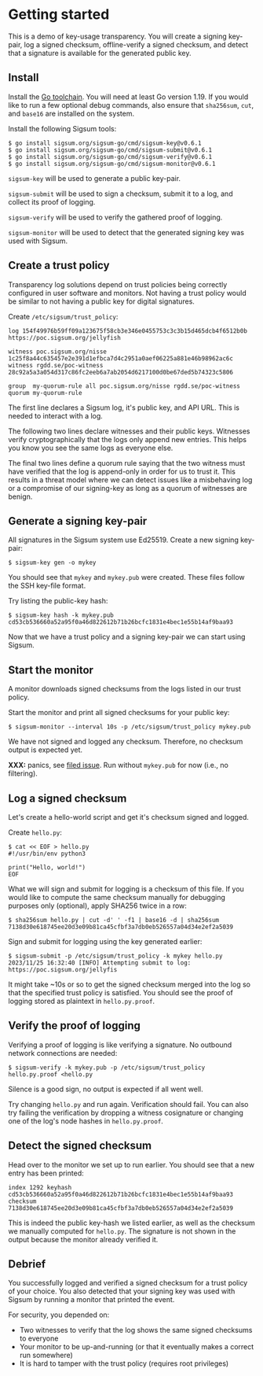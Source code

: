 # Getting started

This is a demo of key-usage transparency.  You will create a signing key-pair,
log a signed checksum, offline-verify a signed checksum, and detect that a
signature is available for the generated public key.

## Install

Install the [Go toolchain][].  You will need at least Go version 1.19.  If you
would like to run a few optional debug commands, also ensure that `sha256sum`,
`cut`, and `base16` are installed on the system.

Install the following Sigsum tools:

    $ go install sigsum.org/sigsum-go/cmd/sigsum-key@v0.6.1
    $ go install sigsum.org/sigsum-go/cmd/sigsum-submit@v0.6.1
    $ go install sigsum.org/sigsum-go/cmd/sigsum-verify@v0.6.1
    $ go install sigsum.org/sigsum-go/cmd/sigsum-monitor@v0.6.1

`sigsum-key` will be used to generate a public key-pair.

`sigsum-submit` will be used to sign a checksum, submit it to a log, and collect
its proof of logging.

`sigsum-verify` will be used to verify the gathered proof of logging.

`sigsum-monitor` will be used to detect that the generated signing key was used
with Sigsum.

[Go toolchain]: https://go.dev/doc/install

## Create a trust policy

Transparency log solutions depend on trust policies being correctly configured
in user software and monitors.  Not having a trust policy would be similar to
not having a public key for digital signatures.

Create `/etc/sigsum/trust_policy`:

    log 154f49976b59ff09a123675f58cb3e346e0455753c3c3b15d465dcb4f6512b0b https://poc.sigsum.org/jellyfish

    witness poc.sigsum.org/nisse 1c25f8a44c635457e2e391d1efbca7d4c2951a0aef06225a881e46b98962ac6c
    witness rgdd.se/poc-witness  28c92a5a3a054d317c86fc2eeb6a7ab2054d6217100d0be67ded5b74323c5806

    group  my-quorum-rule all poc.sigsum.org/nisse rgdd.se/poc-witness
    quorum my-quorum-rule

The first line declares a Sigsum log, it's public key, and API URL.  This is
needed to interact with a log.

The following two lines declare witnesses and their public keys.  Witnesses
verify cryptographically that the logs only append new entries.  This helps you
know you see the same logs as everyone else.

The final two lines define a quorum rule saying that the two witness must have
verified that the log is append-only in order for us to trust it.  This results
in a threat model where we can detect issues like a misbehaving log or a
compromise of our signing-key as long as a quorum of witnesses are benign.

## Generate a signing key-pair

All signatures in the Sigsum system use Ed25519.  Create a new signing key-pair:

    $ sigsum-key gen -o mykey

You should see that `mykey` and `mykey.pub` were created.  These files follow
the SSH key-file format.

Try listing the public-key hash:

    $ sigsum-key hash -k mykey.pub
    cd53cb536660a52a95f0a46d822612b71b26bcfc1831e4bec1e55b14af9baa93

Now that we have a trust policy and a signing key-pair we can start using
Sigsum.

## Start the monitor

A monitor downloads signed checksums from the logs listed in our trust policy.

Start the monitor and print all signed checksums for your public key:

    $ sigsum-monitor --interval 10s -p /etc/sigsum/trust_policy mykey.pub

We have not signed and logged any checksum.  Therefore, no checksum output is
expected yet.

**XXX:** panics, see [filed
issue](https://git.glasklar.is/sigsum/core/sigsum-go/-/issues/64).  Run without
`mykey.pub` for now (i.e., no filtering).

## Log a signed checksum

Let's create a hello-world script and get it's checksum signed and logged.

Create `hello.py`:

    $ cat << EOF > hello.py
    #!/usr/bin/env python3

    print("Hello, world!")
    EOF

What we will sign and submit for logging is a checksum of this file.  If you
would like to compute the same checksum manually for debugging purposes only
(optional), apply SHA256 twice in a row:

    $ sha256sum hello.py | cut -d' ' -f1 | base16 -d | sha256sum
    7138d30e618745ee20d3e09b81ca45cfbf3a7db0eb526557a04d34e2ef2a5039

Sign and submit for logging using the key generated earlier:

    $ sigsum-submit -p /etc/sigsum/trust_policy -k mykey hello.py
	2023/11/25 16:32:40 [INFO] Attempting submit to log: https://poc.sigsum.org/jellyfis 

It might take ~10s or so to get the signed checksum merged into the log so that
the specified trust policy is satisfied.  You should see the proof of logging
stored as plaintext in `hello.py.proof`.

## Verify the proof of logging

Verifying a proof of logging is like verifying a signature.  No outbound
network connections are needed:

    $ sigsum-verify -k mykey.pub -p /etc/sigsum/trust_policy hello.py.proof <hello.py

Silence is a good sign, no output is expected if all went well.

Try changing `hello.py` and run again.  Verification should fail.  You can
also try failing the verification by dropping a witness cosignature or changing
one of the log's node hashes in `hello.py.proof`.

## Detect the signed checksum

Head over to the monitor we set up to run earlier.  You should see that a new
entry has been printed:

    index 1292 keyhash cd53cb536660a52a95f0a46d822612b71b26bcfc1831e4bec1e55b14af9baa93 checksum 7138d30e618745ee20d3e09b81ca45cfbf3a7db0eb526557a04d34e2ef2a5039

This is indeed the public key-hash we listed earlier, as well as the checksum
we manually computed for `hello.py`.  The signature is not shown in the output
because the monitor already verified it.

## Debrief

You successfully logged and verified a signed checksum for a trust policy of
your choice.  You also detected that your signing key was used with Sigsum by
running a monitor that printed the event.

For security, you depended on:

  - Two witnesses to verify that the log shows the same signed checksums to
    everyone
  - Your monitor to be up-and-running (or that it eventually makes a correct run
    somewhere)
  - It is hard to tamper with the trust policy (requires root privileges)
